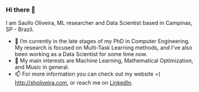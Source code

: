 ### Hi there 👋

<!--
**shgo/shgo** is a ✨ _special_ ✨ repository because its `README.md` (this file) appears on your GitHub profile.

Here are some ideas to get you started:

- 🔭 I’m currently working on ...
- 🌱 I’m currently learning ...
- 👯 I’m looking to collaborate on ...
- 🤔 I’m looking for help with ...
- 💬 Ask me about ...
- 📫 How to reach me: ...
- 😄 Pronouns: ...
- ⚡ Fun fact: ...
-->

I am Saullo Oliveira, ML researcher and Data Scientist based in Campinas, SP - Brazil.

- 🔭 I’m currently in the late stages of my PhD in Computer Engineering. My research is focused on Multi-Task Learning methods, and I've also been working as a Data Scientist for some time now.
- 🌱 My main interests are Machine Learning, Mathematical Optimization, and Music in general.
- 📫 For more information you can check out my website =) http://sholiveira.com, or reach me on [LinkedIn](https://www.linkedin.com/in/saullo-oliveira-2934aa175/).
